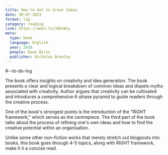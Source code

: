 ```yaml
---
title: How to Get to Great Ideas
date: 30-07-2023
format: log
category: reading
link: https://amzn.to/3QknWiy
meta: 
  type: book
  language: English
  year: 2018
  people: Dave Birss
  publisher: Nicholas Brealey
---
```

#--to-do-log

The book offers insights on creativity and idea generation. The book presents a clear and logical breakdown of common ideas and dispels myths associated with creativity. Author argues that creativity can be cultivated and introduces a comprehensive 6-phase pyramid to guide readers through the creative process.

One of the book's strongest points is the introduction of the "RIGHT framework," which serves as the centrepiece. The third part of the book talks about the process of refining one's own ideas and how to find the creative potential within an organisation.

Unlike some other non-fiction works that merely stretch out blogposts into books, this book goes through 4-5 topics, along with RIGHT framework, make it it a concise read.